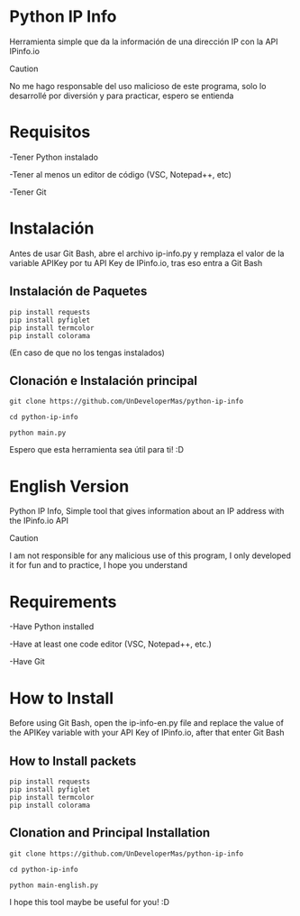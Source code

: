 # Python IP Info
Herramienta simple que da la información de una dirección IP con la API IPinfo.io 

> [!CAUTION]
> No me hago responsable del uso malicioso de este programa, solo lo desarrollé por diversión y 
> para practicar, espero se entienda

# Requisitos
-Tener Python instalado

-Tener al menos un editor de código (VSC, Notepad++, etc)

-Tener Git

# Instalación 
Antes de usar Git Bash, abre el archivo ip-info.py y remplaza el valor de la variable APIKey por tu API Key de 
IPinfo.io, tras eso entra a Git Bash

## Instalación de Paquetes
```
pip install requests
pip install pyfiglet
pip install termcolor
pip install colorama
```
(En caso de que no los tengas instalados)

## Clonación e Instalación principal
```
git clone https://github.com/UnDeveloperMas/python-ip-info
```

```
cd python-ip-info
```

```
python main.py
```

Espero que esta herramienta sea útil para ti! :D





# English Version
Python IP Info, Simple tool that gives information about an IP address with the IPinfo.io API 

> [!CAUTION]
> I am not responsible for any malicious use of this program, I only developed it for fun and 
> to practice, I hope you understand

# Requirements
-Have Python installed

-Have at least one code editor (VSC, Notepad++, etc.)

-Have Git

# How to Install
Before using Git Bash, open the ip-info-en.py file and replace the value of the APIKey variable with your API Key of
IPinfo.io, after that enter Git Bash

## How to Install packets
```
pip install requests
pip install pyfiglet
pip install termcolor
pip install colorama
```

## Clonation and Principal Installation
```
git clone https://github.com/UnDeveloperMas/python-ip-info
```

```
cd python-ip-info
```

```
python main-english.py
```

I hope this tool maybe be useful for you! :D
